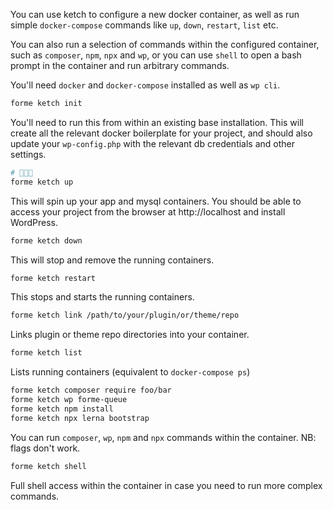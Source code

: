 You can use ketch to configure a new docker container, as well as run simple `docker-compose` commands like `up`, `down`, `restart`, `list` etc.

You can also run a selection of commands within the configured container, such as `composer`, `npm`, `npx` and `wp`, or you can use `shell` to open a bash prompt in the container and run arbitrary commands.

You'll need `docker` and `docker-compose` installed as well as `wp cli`.

```bash
forme ketch init
```

You'll need to run this from within an existing base installation. This will create all the relevant docker boilerplate for your project, and should also update your `wp-config.php` with the relevant db credentials and other settings.


```bash
# 🍅🍅🍅
forme ketch up
```

This will spin up your app and mysql containers. You should be able to access your project from the browser at http://localhost and install WordPress.

```bash
forme ketch down
```

This will stop and remove the running containers.

```bash
forme ketch restart
```

This stops and starts the running containers.

```bash
forme ketch link /path/to/your/plugin/or/theme/repo
```

Links plugin or theme repo directories into your container.

```bash
forme ketch list
```

Lists running containers (equivalent to `docker-compose ps`)

```bash
forme ketch composer require foo/bar
forme ketch wp forme-queue
forme ketch npm install
forme ketch npx lerna bootstrap
```

You can run `composer`, `wp`, `npm` and `npx` commands within the container. NB: flags don't work.

```bash
forme ketch shell
```

Full shell access within the container in case you need to run more complex commands.
